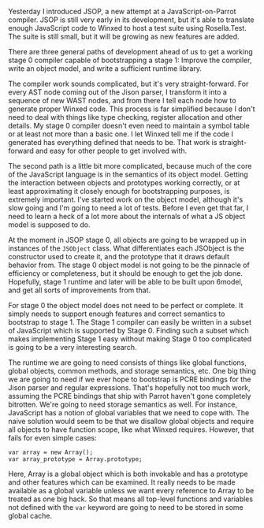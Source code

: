 Yesterday I introduced JSOP, a new attempt at a JavaScript-on-Parrot compiler.
JSOP is still very early in its development, but it's able to translate enough
JavaScript code to Winxed to host a test suite using Rosella.Test. The suite
is still small, but it will be growing as new features are added.

There are three general paths of development ahead of us to get a working
stage 0 compiler capable of bootstrapping a stage 1: Improve the compiler,
write an object model, and write a sufficient runtime library.

The compiler work sounds complicated, but it's very straight-forward. For
every AST node coming out of the Jison parser, I transform it into a sequence
of new WAST nodes, and from there I tell each node how to generate proper
Winxed code. This process is far simplified because I don't need to deal with
things like type checking, register allocation and other details. My stage 0
compiler doesn't even need to maintain a symbol table or at least not more
than a basic one. I let Winxed tell me if the code I generated has everything
defined that needs to be. That work is straight-forward and easy for other
people to get involved with.

The second path is a little bit more complicated, because much of the core
of the JavaScript language is in the semantics of its object model. Getting
the interaction between objects and prototypes working correctly, or at least
approximating it closely enough for bootstrapping purposes, is extremely
important. I've started work on the object model, although it's slow going and
I'm going to need a lot of tests. Before I even get that far, I need to learn
a heck of a lot more about the internals of what a JS object model is supposed
to do.

At the moment in JSOP stage 0, all objects are going to be wrapped up in
instances of the `JSObject` class. What differentiates each JSObject is the
constructor used to create it, and the prototype that it draws default
behavior from. The stage 0 object model is not going to be the pinnacle of
efficiency or completeness, but it should be enough to get the job done.
Hopefully, stage 1 runtime and later will be able to be built upon 6model, and
get all sorts of improvements from that.

For stage 0 the object model does not need to be perfect or complete. It
simply needs to support enough features and correct semantics to bootstrap to
stage 1. The Stage 1 compiler can easily be written in a subset of JavaScript
which is supported by Stage 0. Finding such a subset which makes
implementing Stage 1 easy without making Stage 0 too complicated is going to
be a very interesting search.

The runtime we are going to need consists of things like global functions,
global objects, common methods, and storage semantics, etc. One big thing we
are going to need if we ever hope to bootstrap is PCRE bindings for the Jison
parser and regular expressions. That's hopefully not too much work, assuming
the PCRE bindings that ship with Parrot haven't gone completely bitrotten.
We're going to need storage semantics as well. For instance, JavaScript has
a notion of global variables that we need to cope with. The naive solution
would seem to be that we disallow global objects and require all objects to
have function scope, like what Winxed requires. However, that fails for even
simple cases:

    var array = new Array();
    var array_prototype = Array.prototype;

Here, Array is a global object which is both invokable and has a prototype and
other features which can be examined. It really needs to be made available as
a global variable unless we want every reference to Array to be treated as one
big hack. So that means all top-level functions and variables not defined with
the `var` keyword are going to need to be stored in some global cache.







